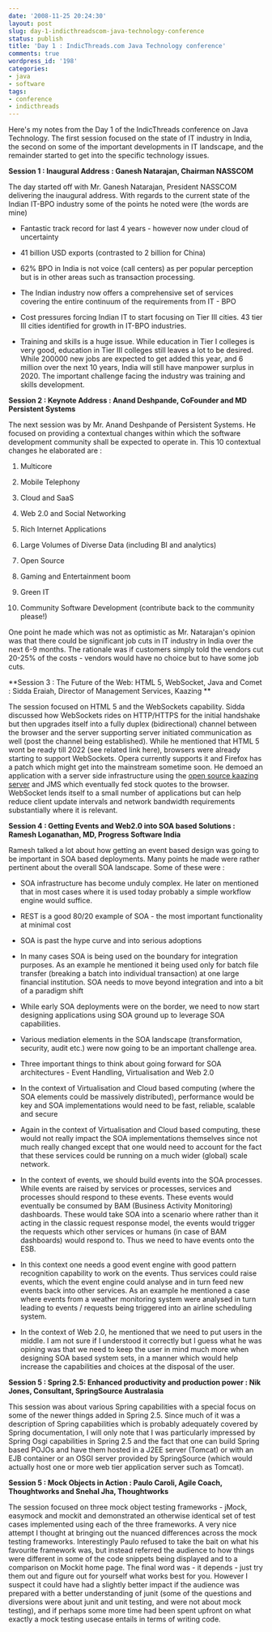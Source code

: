 ```yaml
---
date: '2008-11-25 20:24:30'
layout: post
slug: day-1-indicthreadscom-java-technology-conference
status: publish
title: 'Day 1 : IndicThreads.com Java Technology conference'
comments: true
wordpress_id: '198'
categories:
- java
- software
tags:
- conference
- indicthreads
---
```


Here's my notes from the Day 1 of the IndicThreads conference on Java Technology. The first session focused on the state of IT industry in India, the second on some of the important developments in IT landscape, and the remainder started to get into the specific technology issues.

**Session 1 : Inaugural Address : Ganesh Natarajan, Chairman NASSCOM**

The day started off with Mr. Ganesh Natarajan, President NASSCOM delivering the inaugural address. With regards to the current state of the Indian IT-BPO industry some of the points he noted were (the words are mine)



	
  * Fantastic track record for last 4 years - however now under cloud of uncertainty

	
  * 41 billion USD exports (contrasted to 2 billion for China)

	
  * 62% BPO in India is not voice (call centers) as per popular perception but is in other areas such as transaction processing.

	
  * The Indian industry now offers a comprehensive set of services covering the entire continuum of the requirements from IT - BPO

	
  * Cost pressures forcing Indian IT to start focusing on Tier III cities. 43 tier III cities identified for growth in IT-BPO industries.

	
  * Training and skills is a huge issue. While education in Tier I colleges is very good, education in Tier III colleges still leaves a lot to be desired. While 200000 new jobs are expected to get added this year, and 6 million over the next 10 years, India will still have manpower surplus in 2020. The important challenge facing the industry was training and skills development.


**Session 2 : Keynote Address : Anand Deshpande, CoFounder and MD Persistent Systems**

The next session was by Mr. Anand Deshpande of Persistent Systems. He focused on providing a contextual changes within which the software development community shall be expected to operate in. This 10 contextual changes he elaborated are :



	
  1. Multicore

	
  2. Mobile Telephony

	
  3. Cloud and SaaS

	
  4. Web 2.0 and Social Networking

	
  5. Rich Internet Applications

	
  6. Large Volumes of Diverse Data (including BI and analytics)

	
  7. Open Source

	
  8. Gaming and Entertainment boom

	
  9. Green IT

	
  10. Community Software Development (contribute back to the community please!)


One point he made which was not as optimistic as Mr. Natarajan's opinion was that there could be significant job cuts in IT industry in India over the next 6-9 months. The rationale was if customers simply told the vendors cut 20-25% of the costs - vendors would have no choice but to have some job cuts.

**Session 3 : The Future of the Web: HTML 5, WebSocket, Java and Comet : Sidda Eraiah, Director of Management Services, Kaazing **

The session focused on HTML 5 and the WebSockets capability. Sidda discussed how WebSockets rides on HTTP/HTTPS for the initial handshake but then upgrades itself into a fully duplex (bidirectional) channel between the browser and the server supporting server initiated communication as well (post the channel being established). While he mentioned that HTML 5 wont be ready till 2022 (see related link here), browsers were already starting to support WebSockets. Opera currently supports it and Firefox has a patch which might get into the mainstream sometime soon. He demoed an application with a server side infrastructure using the [open source kaazing server](http://www.kaazing.org/confluence/display/KAAZING/Home) and JMS which eventually fed stock quotes to the browser. WebSocket lends itself to a small number of applications but can help reduce client update intervals and network bandwidth requirements substantially where it is relevant.

**Session 4 : Getting Events and Web2.0 into SOA based Solutions : Ramesh Loganathan, MD, Progress Software India**

Ramesh talked a lot about how getting an event based design was going to be important in SOA based deployments. Many points he made were rather pertinent about the overall SOA landscape. Some of these were :



	
  * SOA infrastructure has become unduly complex. He later on mentioned that in most cases where it is used today probably a simple workflow engine would suffice.

	
  * REST is a good 80/20 example of SOA - the most important functionality at minimal cost

	
  * SOA is past the hype curve and into serious adoptions

	
  * In many cases SOA is being used on the boundary for integration purposes. As an example he mentioned it being used only for batch file transfer (breaking a batch into individual transaction) at one large financial institution. SOA needs to move beyond integration and into a bit of a paradigm shift

	
  * While early SOA deployments were on the border, we need to now start designing applications using SOA ground up to leverage SOA capabilities.

	
  * Various mediation elements in the SOA landscape (transformation, security, audit etc.) were now going to be an important challenge area.

	
  * Three important things to think about going forward for SOA architectures - Event Handling, Virtualisation and Web 2.0

	
  * In the context of Virtualisation and Cloud based computing (where the SOA elements could be massively distributed), performance would be key and SOA implementations would need to be fast, reliable, scalable and secure

	
  * Again in the context of Virtualisation and Cloud based computing, these would not really impact the SOA implementations themselves since not much really changed except that one would need to account for the fact that these services could be running on a much wider (global) scale network.

	
  * In the context of events, we should build events into the SOA processes. While events are raised by services or processes, services and processes should respond to these events. These events would eventually be consumed by BAM (Business Activity Monitoring) dashboards. These would take SOA into a scenario where rather than it acting in the classic request response model, the events would trigger the requests which other services or humans (in case of BAM dashboards) would respond to. Thus we need to have events onto the ESB.


	
  * In this context one needs a good event engine with good pattern recognition capability to work on the events. Thus services could raise events, which the event engine could analyse and in turn feed new events back into other services. As an example he mentioned a case where events from a weather monitoring system were analysed in turn leading to events / requests being triggered into an airline scheduling system.

	
  * In the context of Web 2.0, he mentioned that we need to put users in the middle. I am not sure if I understood it correctly but I guess what he was opining was that we need to keep the user in mind much more when designing SOA based system sets, in a manner which would help increase the capabilities and choices at the disposal of the user.


**Session 5 : Spring 2.5: Enhanced productivity and production power : Nik Jones, Consultant, SpringSource Australasia**

This session was about various Spring capabilities with a special focus on some of the newer things added in Spring 2.5. Since much of it was a description of Spring capabilities which is probably adequately covered by Spring documentation, I will only note that I was particularly impressed by Spring Osgi capabilities in Spring 2.5 and the fact that one can build Spring based POJOs and have them hosted in a J2EE server (Tomcat) or with an EJB container or an OSGI server provided by SpringSource (which would actually host one or more web tier application server such as Tomcat).

**Session 5 : Mock Objects in Action : Paulo Caroli, Agile Coach, Thoughtworks and Snehal Jha, Thoughtworks**

The session focused on three mock object testing frameworks - jMock, easymock and mockit and demonstrated an otherwise identical set of test cases implemented using each of the three frameworks. A very nice attempt I thought at bringing out the nuanced differences across the mock testing frameworks. Interestingly Paulo refused to take the bait on what his favourite framework was, but instead referred the audience to how things were different in some of the code snippets being displayed and to a comparison on Mockit home page. The final word was - it depends - just try them out and figure out for yourself what works best for you. However I suspect it could have had a slightly better impact if the audience was prepared with a better understanding of junit (some of the questions and diversions were about junit and unit testing, and were not about mock testing), and if perhaps some more time had been spent upfront on what exactly a mock testing usecase entails in terms of writing code.
